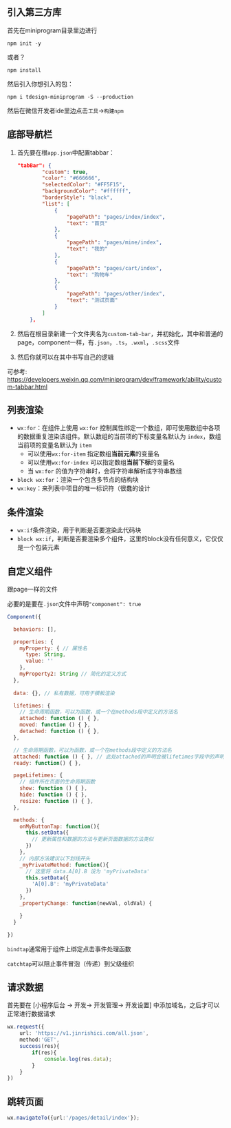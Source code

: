 ## 引入第三方库

首先在miniprogram目录里边进行

```
npm init -y
```

或者？

```
npm install
```

然后引入你想引入的包：

```
npm i tdesign-miniprogram -S --production
```

然后在微信开发者ide里边点击`工具`->`构建npm`

## 底部导航栏

1. 首先要在根`app.json`中配置tabbar：

   ```json
   "tabBar": {
           "custom": true,
           "color": "#666666",
           "selectedColor": "#FF5F15",
           "backgroundColor": "#ffffff",
           "borderStyle": "black",
           "list": [
               {
                   "pagePath": "pages/index/index",
                   "text": "首页"
               },
               {
                   "pagePath": "pages/mine/index",
                   "text": "我的"
               },
               {
                   "pagePath": "pages/cart/index",
                   "text": "购物车"
               },
               {
                   "pagePath": "pages/other/index",
                   "text": "测试页面"
               }
           ]
       },
   ```

2. 然后在根目录新建一个文件夹名为`custom-tab-bar`，并初始化，其中和普通的page，component一样，有`.json`，`.ts`，`.wxml`，`.scss`文件
3. 然后你就可以在其中书写自己的逻辑

可参考: https://developers.weixin.qq.com/miniprogram/dev/framework/ability/custom-tabbar.html

## 列表渲染

- `wx:for`：在组件上使用 `wx:for` 控制属性绑定一个数组，即可使用数组中各项的数据重复渲染该组件。默认数组的当前项的下标变量名默认为 `index`，数组当前项的变量名默认为 `item`
  - 可以使用`wx:for-item` 指定数组**当前元素**的变量名
  - 可以使用`wx:for-index` 可以指定数组**当前下标**的变量名
  - 当 `wx:for` 的值为字符串时，会将字符串解析成字符串数组
- `block wx:for`：渲染一个包含多节点的结构块
- `wx:key`：来列表中项目的唯一标识符（很蠢的设计

## 条件渲染

- `wx:if`条件渲染，用于判断是否要渲染此代码块
- `block wx:if`，判断是否要渲染多个组件，这里的block没有任何意义，它仅仅是一个包装元素

## 自定义组件

跟page一样的文件

必要的是要在`.json`文件中声明`"component": true`

```js
Component({

  behaviors: [],

  properties: {
    myProperty: { // 属性名
      type: String,
      value: ''
    },
    myProperty2: String // 简化的定义方式
  },
  
  data: {}, // 私有数据，可用于模板渲染

  lifetimes: {
    // 生命周期函数，可以为函数，或一个在methods段中定义的方法名
    attached: function () { },
    moved: function () { },
    detached: function () { },
  },

  // 生命周期函数，可以为函数，或一个在methods段中定义的方法名
  attached: function () { }, // 此处attached的声明会被lifetimes字段中的声明覆盖
  ready: function() { },

  pageLifetimes: {
    // 组件所在页面的生命周期函数
    show: function () { },
    hide: function () { },
    resize: function () { },
  },

  methods: {
    onMyButtonTap: function(){
      this.setData({
        // 更新属性和数据的方法与更新页面数据的方法类似
      })
    },
    // 内部方法建议以下划线开头
    _myPrivateMethod: function(){
      // 这里将 data.A[0].B 设为 'myPrivateData'
      this.setData({
        'A[0].B': 'myPrivateData'
      })
    },
    _propertyChange: function(newVal, oldVal) {

    }
  }

})

```

`bindtap`通常用于组件上绑定点击事件处理函数

`catchtap`可以阻止事件冒泡（传递）到父级组织

## 请求数据

首先要在 [小程序后台 -> 开发-> 开发管理-> 开发设置] 中添加域名，之后才可以正常进行数据请求

```typescript
wx.request({
    url: 'https://v1.jinrishici.com/all.json',
    method:'GET',
    success(res){
        if(res){
            console.log(res.data);
        }
    }
})
```

## 跳转页面

```typescript
wx.navigateTo({url:'/pages/detail/index'});
```

